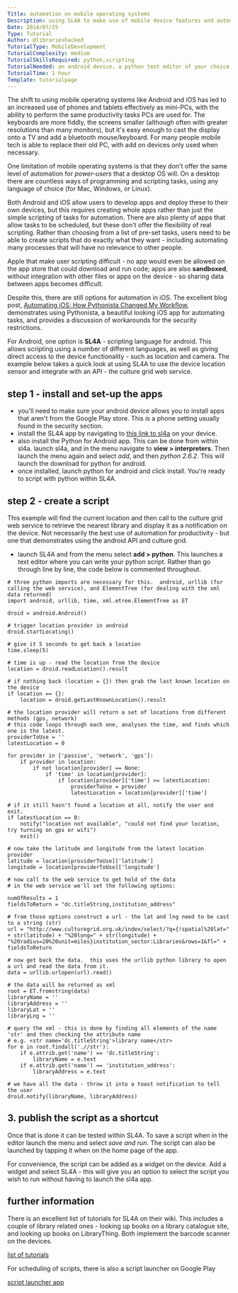 ```yaml
---
Title: automation on mobile operating systems
Description: using SL4A to make use of mobile device features and automate tasks.
Date: 2014/07/25
Type: Tutorial
Author: @librarieshacked
TutorialType: MobileDevelopment
TutorialComplexity: medium
TutorialSkillsRequired: python,scripting
TutorialNeeded: an android device, a python text editor of your choice
TutorialTime: 1 hour
Template: tutorialpage
---
```


The shift to using mobile operating systems like Android and iOS has led to an increased use of phones and tablets effectively as mini-PCs, with the ability to perform the same productivity tasks PCs are used for.  The keyboards are more fiddly, the screens smaller (although often with greater resolutions than many monitors), but it's easy enough to cast the display onto a TV and add a bluetooth mouse/keyboard.  For many people mobile tech is able to replace their old PC, with add on devices only used when necessary.

One limitation of mobile operating systems is that they don't offer the same level of automation for *power-users* that a desktop OS will.  On a desktop there are countless ways of programming and scripting tasks, using any language of choice (for Mac, Windows, or Linux).

Both Android and iOS allow users to develop apps and deploy these to their own devices, but this requires creating whole apps rather than just the simple scripting of tasks for automation.  There are also plenty of apps that allow tasks to be scheduled, but these don't offer the flexibility of real scripting.  Rather than choosing from a list of pre-set tasks, users need to be able to create scripts that do exactly what they want - including automating many processes that will have no relevance to other people.

Apple that make user scripting difficult - no app would even be allowed on the app store that could download and run code;  apps are also **sandboxed**, without integration with other files or apps on the device - so sharing data between apps becomes difficult.

Despite this, there are still options for automation in iOS.  The excellent blog post, [Automating iOS: How Pythonista Changed My Workflow]( http://www.macstories.net/stories/automating-ios-how-pythonista-changed-my-workflow), demonstrates using Pythonista, a beautiful looking iOS app for automating tasks, and provides a discussion of workarounds for the security restrictions.

For Android, one option is **SL4A** - scripting language for android.  This allows scripting using a number of different languages, as well as giving direct access to the device functionality - such as location and camera.  The example below takes a quick look at using SL4A to use the device location sensor and integrate with an API - the culture grid web service.

## step 1 - install and set-up the apps

- you'll need to make sure your android device allows you to install apps that aren't from the Google Play store.  This is a phone setting usually found in the security section.
- install the SL4A app by navigating to [this link to sl4a](http://code.google.com/p/android-scripting/) on your device.
- also install the Python for Android app.  This can be done from within sl4a.  launch sl4a, and in the menu navigate to **view > interpreters**.  Then launch the menu again and select *add*, and then *python 2.6.2*.  This will launch the download for python for android.
- once installed, launch python for android and click install.  You're ready to script with python within SL4A.

## step 2 - create a script

This example will find the current location and then call to the culture grid web service to retrieve the nearest library and display it as a notification on the device.  Not necessarily the best use of automation for productivity - but one that demonstrates using the android API and culture grid.

- launch SL4A and from the menu select **add > python**.  This launches a text editor where you can write your python script.  Rather than go through line by line, the code below is commented throughout.

<pre class="prettyprint linenums">
<code># three python imports are necessary for this.  android, urllib (for calling the web service), and ElementTree (for dealing with the xml data returned)
import android, urllib, time, xml.etree.ElementTree as ET

droid = android.Android()

# trigger location provider in android
droid.startLocating()

# give it 5 seconds to get back a location 
time.sleep(5)

# time is up - read the location from the device
location = droid.readLocation().result

# if nothing back (location = {}) then grab the last known location on the device
if location == {}:
	location = droid.getLastKnownLocation().result

# the location provider will return a set of locations from different methods (gps, network)
# this code loops through each one, analyses the time, and finds which one is the latest.
providerToUse = ''
latestLocation = 0

for provider in ['passive', 'network', 'gps']:
	if provider in location:
		if not location[provider] == None:
			if 'time' in location[provider]:
				if location[provider]['time'] >= latestLocation:
					providerToUse = provider
					latestLocation = location[provider]['time']

# if it still hasn't found a location at all, notify the user and exit.
if latestLocation == 0:
	notify("location not available", "could not find your location, try turning on gps or wifi")
	exit()
					
# now take the latitude and longitude from the latest location provider					
latitude = location[providerToUse]['latitude']
longitude = location[providerToUse]['longitude']

# now call to the web service to get hold of the data
# in the web service we'll set the following options:

numOfResults = 1
fieldsToReturn = "dc.titleString,institution_address"

# from those options construct a url - the lat and lng need to be cast to a string (str)
url = "http://www.culturegrid.org.uk/index/select/?q={!spatial%20lat=" + str(latitude) + "%20long=" + str(longitude) + "%20radius=20%20unit=miles}institution_sector:Libraries&rows=1&fl=" + fieldsToReturn

# now get back the data.  this uses the urllib python library to open a url and read the data from it.
data = urllib.urlopen(url).read()

# the data will be returned as xml
root = ET.fromstring(data)
libraryName = ''
libraryAddress = ''
libraryLat = ''
libraryLng = ''

# query the xml - this is done by finding all elements of the name 'str' and then checking the attribute name
# e.g. &lt;str name='dc.titleString'&gt;library name&lt;/str&gt;
for e in root.findall('.//str'):
    if e.attrib.get('name') == 'dc.titleString':
        libraryName = e.text
    if e.attrib.get('name') == 'institution_address':
        libraryAddress = e.text

# we have all the data - throw it into a toast notification to tell the user
droid.notify(libraryName, libraryAddress)</code>
</pre>

## 3. publish the script as a shortcut

Once that is done it can be tested within SL4A.  To save a script when in the editor launch the menu and select *save and run*.  The script can also be launched by tapping it when on the home page of the app.

For convenience, the script can be added as a widget on the device.  Add a widget and select SL4A - this will give you an option to select the script you wish to run without having to launch the sl4a app.

## further information

There is an excellent list of tutorials for SL4A on their wiki.  This includes a couple of library related ones - looking up books on a library catalogue site, and looking up books on LibraryThing.  Both implement the barcode scanner on the devices.

[list of tutorials](https://code.google.com/p/android-scripting/wiki/Tutorials)

For scheduling of scripts, there is also a script launcher on Google Play

[script launcher app](https://play.google.com/store/apps/details?id=org.androidideas.scriptlauncher&hl=en_GB)